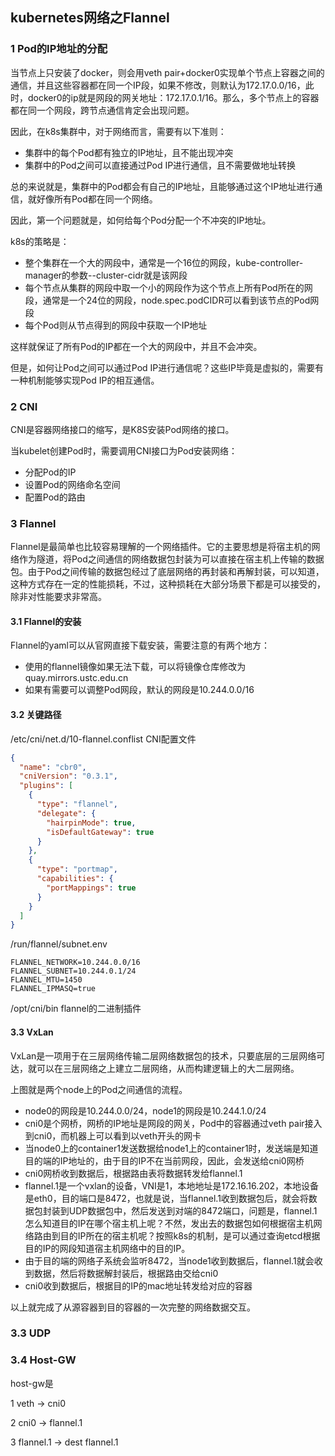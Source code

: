 ## kubernetes网络之Flannel

### 1 Pod的IP地址的分配

当节点上只安装了docker，则会用veth pair+docker0实现单个节点上容器之间的通信，并且这些容器都在同一个IP段，如果不修改，则默认为172.17.0.0/16，此时，docker0的ip就是网段的网关地址：172.17.0.1/16。那么，多个节点上的容器都在同一个网段，跨节点通信肯定会出现问题。

因此，在k8s集群中，对于网络而言，需要有以下准则：

* 集群中的每个Pod都有独立的IP地址，且不能出现冲突
* 集群中的Pod之间可以直接通过Pod IP进行通信，且不需要做地址转换

总的来说就是，集群中的Pod都会有自己的IP地址，且能够通过这个IP地址进行通信，就好像所有Pod都在同一个网络。

因此，第一个问题就是，如何给每个Pod分配一个不冲突的IP地址。

k8s的策略是：

* 整个集群在一个大的网段中，通常是一个16位的网段，kube-controller-manager的参数--cluster-cidr就是该网段
* 每个节点从集群的网段中取一个小的网段作为这个节点上所有Pod所在的网段，通常是一个24位的网段，node.spec.podCIDR可以看到该节点的Pod网段
* 每个Pod则从节点得到的网段中获取一个IP地址

这样就保证了所有Pod的IP都在一个大的网段中，并且不会冲突。

但是，如何让Pod之间可以通过Pod IP进行通信呢？这些IP毕竟是虚拟的，需要有一种机制能够实现Pod IP的相互通信。

### 2 CNI

CNI是容器网络接口的缩写，是K8S安装Pod网络的接口。

当kubelet创建Pod时，需要调用CNI接口为Pod安装网络：

* 分配Pod的IP
* 设置Pod的网络命名空间
* 配置Pod的路由

### 3 Flannel

Flannel是最简单也比较容易理解的一个网络插件。它的主要思想是将宿主机的网络作为隧道，将Pod之间通信的网络数据包封装为可以直接在宿主机上传输的数据包。由于Pod之间传输的数据包经过了底层网络的再封装和再解封装，可以知道，这种方式存在一定的性能损耗，不过，这种损耗在大部分场景下都是可以接受的，除非对性能要求非常高。

#### 3.1 Flannel的安装

Flannel的yaml可以从官网直接下载安装，需要注意的有两个地方：

* 使用的flannel镜像如果无法下载，可以将镜像仓库修改为quay.mirrors.ustc.edu.cn
* 如果有需要可以调整Pod网段，默认的网段是10.244.0.0/16

#### 3.2 关键路径

/etc/cni/net.d/10-flannel.conflist CNI配置文件

``` json
{
  "name": "cbr0",
  "cniVersion": "0.3.1",
  "plugins": [
    {
      "type": "flannel",
      "delegate": {
        "hairpinMode": true,
        "isDefaultGateway": true
      }
    },
    {
      "type": "portmap",
      "capabilities": {
        "portMappings": true
      }
    }
  ]
}
```

/run/flannel/subnet.env

``` shell
FLANNEL_NETWORK=10.244.0.0/16
FLANNEL_SUBNET=10.244.0.1/24
FLANNEL_MTU=1450
FLANNEL_IPMASQ=true
```

/opt/cni/bin flannel的二进制插件

#### 3.3 VxLan

VxLan是一项用于在三层网络传输二层网络数据包的技术，只要底层的三层网络可达，就可以在三层网络之上建立二层网络，从而构建逻辑上的大二层网络。



上图就是两个node上的Pod之间通信的流程。

* node0的网段是10.244.0.0/24，node1的网段是10.244.1.0/24
* cni0是个网桥，网桥的IP地址是网段的网关，Pod中的容器通过veth pair接入到cni0，而机器上可以看到以veth开头的网卡
* 当node0上的container1发送数据给node1上的container1时，发送端是知道目的端的IP地址的，由于目的IP不在当前网段，因此，会发送给cni0网桥
* cni0网桥收到数据后，根据路由表将数据转发给flannel.1
* flannel.1是一个vxlan的设备，VNI是1，本地地址是172.16.16.202，本地设备是eth0，目的端口是8472，也就是说，当flannel.1收到数据包后，就会将数据包封装到UDP数据包中，然后发送到对端的8472端口，问题是，flannel.1怎么知道目的IP在哪个宿主机上呢？不然，发出去的数据包如何根据宿主机网络路由到目的IP所在的宿主机呢？按照k8s的机制，是可以通过查询etcd根据目的IP的网段知道宿主机网络中的目的IP。
* 由于目的端的网络子系统会监听8472，当node1收到数据后，flannel.1就会收到数据，然后将数据解封装后，根据路由交给cni0
* cni0收到数据后，根据目的IP的mac地址转发给对应的容器

以上就完成了从源容器到目的容器的一次完整的网络数据交互。

### 3.3 UDP

### 3.4 Host-GW

host-gw是

1 veth -> cni0

2 cni0 -> flannel.1

3 flannel.1 -> dest flannel.1